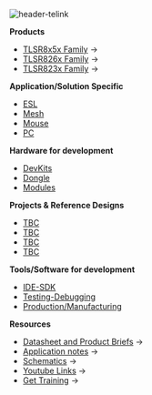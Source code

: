 
![header-telink]({{site.baseurl}}/big-header.jpg)

**Products**
- [TLSR8x5x Family](https://telinkgithub.github.io/TLSR8x5x-Family/ "TLSR8x5x") →
- [TLSR826x Family](https://telinkgithub.github.io/TLSR826x-Family/ "TLSR826x") →
- [TLSR823x Family](https://telinkgithub.github.io/TLSR823x-Family/ "TLSR823x") →

**Application/Solution Specific**
- [ESL](https://telinkgithub.github.io/ESL/ "ESL") 
- [Mesh](https://telinkgithub.github.io/Application-Specific/ "Mesh") 
- [Mouse](https://telinkgithub.github.io/Application-Specific/ "Mouse") 
- [PC](https://telinkgithub.github.io/Application-Specific/ "PC") 

**Hardware for development**
- [DevKits](https://telinkgithub.github.io/DevKits/ "DevKits") 
- [Dongle](https://telinkgithub.github.io/Dongle/ "Dongle") 
- [Modules](https://telinkgithub.github.io/Modules/ "Mouse") 

**Projects & Reference Designs**
- [TBC](https://telinkgithub.github.io/DevKits/ "DevKits") 
- [TBC](https://telinkgithub.github.io/Dongle/ "Dongle") 
- [TBC](https://telinkgithub.github.io/Modules/ "Mouse") 
- [TBC](https://telinkgithub.github.io/Modules/ "Mouse") 

**Tools/Software for development**
- [IDE-SDK](https://telinkgithub.github.io/IDE-SDK/ "ID-SDK") 
- [Testing-Debugging](https://telinkgithub.github.io/Testing-Debugging/ "Testing-Debugging") 
- [Production/Manufacturing](https://telinkgithub.github.io/Testing-Debugging/ "Testing-Debugging") 

**Resources**
- [Datasheet and Product Briefs](https://telinkgithub.github.io/ESL-System-Quick-Start/ "ESL") →
- [Application notes](https://telinkgithub.github.io/Mesh/ "Mesh") →
- [Schematics](https://telinkgithub.github.io/Mouse/ "Mouse") →
- [Youtube Links](https://telinkgithub.github.io/PC/ "PC") →
- [Get Training](https://telinkgithub.github.io/PC/ "PC") →
